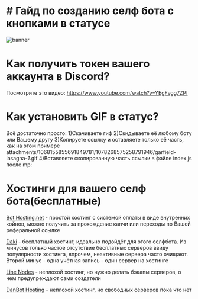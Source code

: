 # # Гайд по созданию селф бота с кнопками в статусе

![banner](https://media.discordapp.net/attachments/1068156431641088100/1078368455801188512/image.png)

# Как получить токен вашего аккаунта в Discord?
Посмотрите это видео: https://www.youtube.com/watch?v=YEgFvgg7ZPI

# Как установить GIF в статус?

Всё достаточно просто:
1)Скачиваете гиф
2)Скидываете её любому боту или Вашему другу
3)Копируете ссылку и оставляете только её часть, как на этом примере attachments/1068155855691849781/1078268575258791946/garfield-lasagna-_1_.gif
4)Вставляете скопированную часть ссылки в файле index.js после mp: 

# Хостинги для вашего селф бота(бесплатные)

[Bot Hosting.net](https://bot-hosting.net/?aff=701866992164143154) - простой хостинг с системой оплаты в виде внутренних койнов, можно получить за прохождение капчи или переходы по Вашей реферальной ссылке

[Daki](https://daki.cc) - бесплатный хостинг, идеально подойдёт для этого селфбота. Из минусов только частое отсутствие бесплатных серверов ввиду популярности хостинга, впрочем, неактивные сервера часто очищают. Второй минус - одна учётная запись - один сервер на хостинге 

[Line Nodes](https://dash.linenodes.fun/home) - неплохой хостинг, но нужно делать бэкапы серверов, о чем предупреждают сами создатели

[DanBot Hosting](https://danbot.host) - неплохой хостинг, но свободных серверов пока что нет
